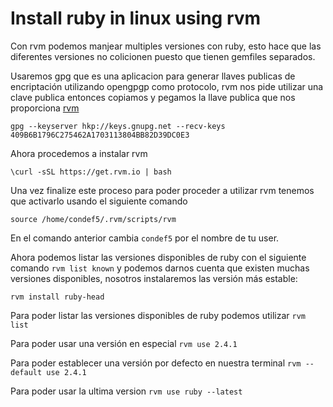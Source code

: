 # Install ruby in linux using rvm

Con rvm podemos manjear multiples versiones con ruby, esto hace que las diferentes versiones no colicionen puesto que 
tienen gemfiles separados.

Usaremos gpg que es una aplicacion para generar llaves publicas de encriptación utilizando opengpgp como protocolo, 
rvm nos pide utilizar una clave publica entonces copiamos y pegamos la llave publica que nos proporciona [rvm](http://rvm.io/rvm/install) 

`gpg --keyserver hkp://keys.gnupg.net --recv-keys 409B6B1796C275462A1703113804BB82D39DC0E3`

Ahora procedemos a instalar rvm

`\curl -sSL https://get.rvm.io | bash`

Una vez finalize este proceso para poder proceder a utilizar rvm tenemos que activarlo usando el siguiente comando
 
`source /home/condef5/.rvm/scripts/rvm`

En el comando anterior cambia `condef5` por el nombre de tu user.

Ahora podemos listar las versiones disponibles de ruby con el siguiente comando `rvm list known` y podemos darnos cuenta que existen
muchas versiones disponibles, nosotros instalaremos las versión más estable:

`rvm install ruby-head` 

Para poder listar las versiones disponibles de ruby podemos utilizar `rvm list` 

Para poder usar una versión en especial `rvm use 2.4.1`

Para poder establecer una versión por defecto en nuestra terminal `rvm --default use 2.4.1`

Para poder usar la ultima version `rvm use ruby --latest`









